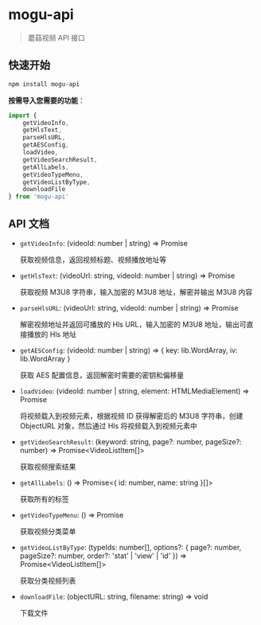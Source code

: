 # mogu-api

> 蘑菇视频 API 接口

## 快速开始

```bash
npm install mogu-api
```

**按需导入您需要的功能**：

```ts
import {
    getVideoInfo,
    getHlsText,
    parseHlsURL,
    getAESConfig,
    loadVideo,
    getVideoSearchResult,
    getAllLabels,
    getVideoTypeMenu,
    getVideoListByType,
    downloadFile
} from 'mogu-api'
```

## API 文档

- `getVideoInfo`: (videoId: number | string) => Promise<VideoInfo>
    
    获取视频信息，返回视频标题、视频播放地址等
- `getHlsText`: (videoUrl: string, videoId: number | string) => Promise<string>
    
    获取视频 M3U8 字符串，输入加密的 M3U8 地址，解密并输出 M3U8 内容
- `parseHlsURL`: (videoUrl: string, videoId: number | string) => Promise<string>
    
    解密视频地址并返回可播放的 Hls URL，输入加密的 M3U8 地址，输出可直接播放的 Hls 地址
- `getAESConfig`: (videoId: number | string) => { key: lib.WordArray, iv: lib.WordArray }
    
    获取 AES 配置信息，返回解密时需要的密钥和偏移量
- `loadVideo`: (videoId: number | string, element: HTMLMediaElement) => Promise<void>
    
    将视频载入到视频元素，根据视频 ID 获得解密后的 M3U8 字符串，创建 ObjectURL 对象，然后通过 Hls 将视频载入到视频元素中
- `getVideoSearchResult`: (keyword: string, page?: number, pageSize?: number) => Promise<VideoListItem[]>
    
    获取视频搜索结果
- `getAllLabels`: () => Promise<{ id: number, name: string }[]>
    
    获取所有的标签
- `getVideoTypeMenu`: () => Promise<VideoTypeMenu>
    
    获取视频分类菜单
- `getVideoListByType`: (typeIds: number[], options?: { page?: number, pageSize?: number, order?: 'stat' | 'view' | 'id' }) => Promise<VideoListItem[]>

    获取分类视频列表
- `downloadFile`: (objectURL: string, filename: string) => void
    
    下载文件